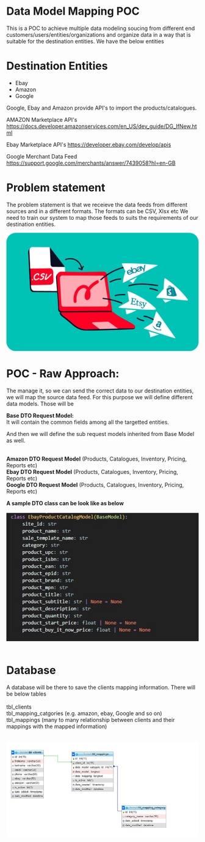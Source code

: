 # Data Model Mapping POC
This is a POC to achieve multiple data modeling soucing from different end customers/users/entities/organizations and organize data in a way that is suitable for the destination entities. We have the below entities

# Destination Entities
- Ebay
- Amazon
- Google
  

Google, Ebay and Amazon provide API's to import the products/catalogues. 

AMAZON Marketplace API's
https://docs.developer.amazonservices.com/en_US/dev_guide/DG_IfNew.html

Ebay Marketplace API's
https://developer.ebay.com/develop/apis

Google Merchant Data Feed
https://support.google.com/merchants/answer/7439058?hl=en-GB


# Problem statement
The problem statement is that we receieve the data feeds from different sources and in a different formats. The formats can be CSV, Xlsx etc We need to train our system to map those feeds to suits the requirements of our destination entities.

![Screenshot (624)](import.png)

# POC - Raw Approach:
The manage it, so we can send the correct data to our destination entities, we will map the source data feed. For this purpose we will define different data models. Those will be

**Base DTO Request Model:** <br>
It will contain the common fields among all the targetted entities. <br>

And then we will define the sub request models inherited from Base Model as well. <br><br>

**Amazon DTO Request Model** (Products, Catalogues, Inventory, Pricing, Reports etc)<br>
**Ebay DTO Request Model** (Products, Catalogues, Inventory, Pricing, Reports etc)<br>
**Google DTO Request Model** (Products, Catalogues, Inventory, Pricing, Reports etc)<br>


**A sample DTO class can be look like as below** <br><br>
![Screenshot (624)](sampleDataModel.JPG)<br><br>

# Database
A database will be there to save the clients mapping information. There will be below tables
<br><br>
tbl_clients<br>
tbl_mapping_catgories (e.g. amazon, ebay, Google and so on) <br>
tbl_mappings (many to many relationship between clients and their mappings with the mapped information) <br>

<br> ![Screenshot (624)](db.jpg)<br><br>



